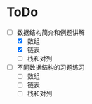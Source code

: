 # ToDo

- [ ] 数据结构简介和例题讲解
  - [x] 数组
  - [x] 链表
  - [ ] 栈和对列
- [ ] 不同数据结构的习题练习
  - [ ] 数组
  - [ ] 链表
  - [ ] 栈和对列